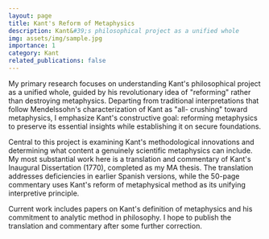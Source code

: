 ```yaml
---
layout: page
title: Kant's Reform of Metaphysics
description: Kant&#39;s philosophical project as a unified whole
img: assets/img/sample.jpg
importance: 1
category: Kant
related_publications: false
---
```


My primary research focuses on understanding Kant&#39;s philosophical project as a unified whole,
guided by his revolutionary idea of &quot;reforming&quot; rather than destroying metaphysics. Departing
from traditional interpretations that follow Mendelssohn&#39;s characterization of Kant as &quot;all-
crushing&quot; toward metaphysics, I emphasize Kant&#39;s constructive goal: reforming metaphysics to
preserve its essential insights while establishing it on secure foundations.

Central to this project is examining Kant&#39;s methodological innovations and determining what
content a genuinely scientific metaphysics can include. My most substantial work here is a
translation and commentary of Kant&#39;s Inaugural Dissertation (1770), completed as my MA
thesis. The translation addresses deficiencies in earlier Spanish versions, while the 50-page
commentary uses Kant&#39;s reform of metaphysical method as its unifying interpretive principle.

Current work includes papers on Kant&#39;s definition of metaphysics and his commitment to
analytic method in philosophy. I hope to publish the translation and commentary after some
further correction.
